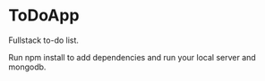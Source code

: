# ToDoApp
Fullstack to-do list.

Run npm install to add dependencies and run your local server and mongodb.
